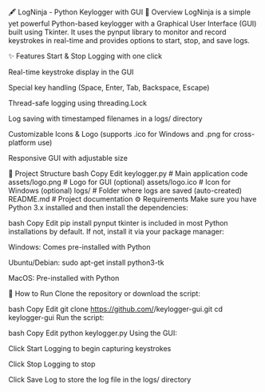 🖋 LogNinja - Python Keylogger with GUI
📌 Overview
LogNinja is a simple yet powerful Python-based keylogger with a Graphical User Interface (GUI) built using Tkinter.
It uses the pynput library to monitor and record keystrokes in real-time and provides options to start, stop, and save logs.


✨ Features
Start & Stop Logging with one click

Real-time keystroke display in the GUI

Special key handling (Space, Enter, Tab, Backspace, Escape)

Thread-safe logging using threading.Lock

Log saving with timestamped filenames in a logs/ directory

Customizable Icons & Logo (supports .ico for Windows and .png for cross-platform use)

Responsive GUI with adjustable size

📂 Project Structure
bash
Copy
Edit
keylogger.py        # Main application code
assets/logo.png     # Logo for GUI (optional)
assets/logo.ico     # Icon for Windows (optional)
logs/               # Folder where logs are saved (auto-created)
README.md           # Project documentation
⚙️ Requirements
Make sure you have Python 3.x installed and then install the dependencies:

bash
Copy
Edit
pip install pynput
tkinter is included in most Python installations by default.
If not, install it via your package manager:

Windows: Comes pre-installed with Python

Ubuntu/Debian: sudo apt-get install python3-tk

MacOS: Pre-installed with Python

🚀 How to Run
Clone the repository or download the script:

bash
Copy
Edit
git clone https://github.com/<your-username>/keylogger-gui.git
cd keylogger-gui
Run the script:

bash
Copy
Edit
python keylogger.py
Using the GUI:

Click Start Logging to begin capturing keystrokes

Click Stop Logging to stop

Click Save Log to store the log file in the logs/ directory
